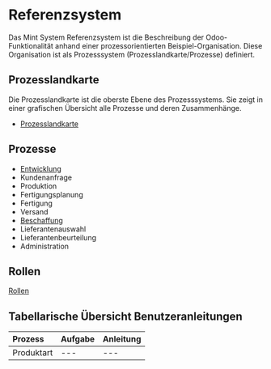 # Referenzsystem
Das Mint System Referenzsystem ist die Beschreibung der Odoo-Funktionalität anhand einer prozessorientierten Beispiel-Organisation.
Diese Organisation ist als Prozesssystem (Prozesslandkarte/Prozesse) definiert.

## Prozesslandkarte
Die Prozesslandkarte ist die oberste Ebene des Prozesssystems.
Sie zeigt in einer grafischen Übersicht alle Prozesse und deren Zusammenhänge.
- [Prozesslandkarte](Prozesslandkarte.md)

## Prozesse
- [Entwicklung](Prozess-Entwicklung)
- Kundenanfrage
- Produktion
- Fertigungsplanung
- Fertigung
- Versand
- [Beschaffung](Prozess-Beschaffung)
- Lieferantenauswahl
- Lieferantenbeurteilung
- Administration

## Rollen

[Rollen](Rollen)

## Tabellarische Übersicht Benutzeranleitungen
Prozess |Aufgabe|Anleitung
:- |:- |:-
Produktart|---|---